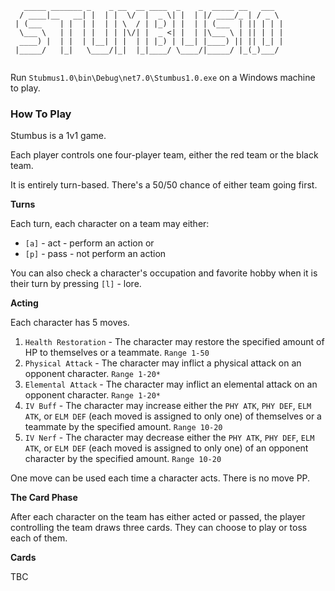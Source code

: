 ```
   _____ _______ _    _ __  __ ____  _    _  _____ __   ___  
  / ____|__   __| |  | |  \/  |  _ \| |  | |/ ____/_ | / _ \ 
 | (___    | |  | |  | | \  / | |_) | |  | | (___  | || | | |
  \___ \   | |  | |  | | |\/| |  _ <| |  | |\___ \ | || | | |
  ____) |  | |  | |__| | |  | | |_) | |__| |____) || || |_| |
 |_____/   |_|   \____/|_|  |_|____/ \____/|_____/ |_(_)___/ 
                                                             
```

Run `Stubmus1.0\bin\Debug\net7.0\Stumbus1.0.exe` on a Windows machine to play.

<h3>How To Play</h3>

Stumbus is a 1v1 game. 

Each player controls one four-player team, either the red team or the black team.

It is entirely turn-based. There's a 50/50 chance of either team going first.

**Turns**

Each turn, each character on a team may either:
- `[a]` - act - perform an action or
- `[p]` - pass - not perform an action

You can also check a character's occupation and favorite hobby when it is their turn by pressing `[l]` - lore.

**Acting**

Each character has 5 moves.

1. `Health Restoration` - The character may restore the specified amount of HP to themselves or a teammate. `Range 1-50`
2. `Physical Attack` - The character may inflict a physical attack on an opponent character. `Range 1-20*`
3. `Elemental Attack` - The character may inflict an elemental attack on an opponent character. `Range 1-20*`
4. `IV Buff` - The character may increase either the `PHY ATK`, `PHY DEF`, `ELM ATK`, or `ELM DEF` (each moved is assigned to only one) of themselves or a teammate by the specified amount. `Range 10-20`
5. `IV Nerf` - The character may decrease either the `PHY ATK`, `PHY DEF`, `ELM ATK`, or `ELM DEF` (each moved is assigned to only one) of an opponent character by the specified amount. `Range 10-20`

One move can be used each time a character acts. There is no move PP.

**The Card Phase**

After each character on the team has either acted or passed, the player controlling the team draws three cards.
They can choose to play or toss each of them.

**Cards**

TBC





